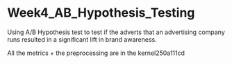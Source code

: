 # Week4_AB_Hypothesis_Testing

Using A/B Hypothesis test to test if the adverts that an advertising company runs resulted in a significant lift in brand awareness. 

All the metrics + the preprocessing are in the kernel250a111cd

